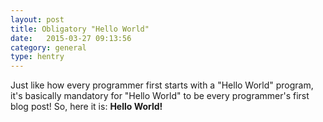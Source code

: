 ```yaml
---
layout: post
title: Obligatory "Hello World"
date:   2015-03-27 09:13:56
category: general
type: hentry
---
```


Just like how every programmer first starts with a "Hello World" program, it's
basically mandatory for "Hello World" to be every programmer's first blog post!
 So, here it is: **Hello World!**
